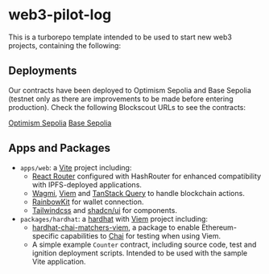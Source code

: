# web3-pilot-log

This is a turborepo template intended to be used to start new web3 projects, containing the following:

## Deployments

Our contracts have been deployed to Optimism Sepolia and Base Sepolia (testnet only as there are improvements to be made before entering production). Check the following Blockscout URLs to see the contracts:

[Optimism Sepolia](https://optimism-sepolia.blockscout.com/address/0x11A9872861C940D880EF82475C233DA2Ff993DF8?tab=contract_code)
[Base Sepolia](https://base-sepolia.blockscout.com/address/0xc3F0373877C5D20Dd48aAA7c782D0C8e14B3cFE2?tab=contract_code)

## Apps and Packages

- `apps/web`: a [Vite](https://vitejs.dev) project including:
    - [React Router](https://reactrouter.com/en/main) configured with HashRouter for enhanced compatibility with IPFS-deployed applications.
    - [Wagmi](https://wagmi.sh/), [Viem](https://viem.sh/) and [TanStack Query](https://tanstack.com/query/latest) to handle blockchain actions.
    - [RainbowKit](https://www.rainbowkit.com/) for wallet connection.
    - [Tailwindcss](https://tailwindcss.com/) and [shadcn/ui](https://ui.shadcn.com/) for components.
- `packages/hardhat`: a [hardhat](https://hardhat.org/) with [Viem](https://viem.sh/) project including:
    -  [hardhat-chai-matchers-viem](https://www.npmjs.com/package/hardhat-chai-matchers-viem), a package to enable Ethereum-specific capabilities to [Chai](https://www.chaijs.com/) for testing when using Viem.
    -  A simple example `Counter` contract, including source code, test and ignition deployment scripts. Intended to be used with the sample Vite application.
